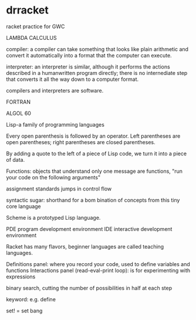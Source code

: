 # drracket
racket practice for GWC

LAMBDA CALCULUS

compiler: a compiler can take something that looks like plain arithmetic and convert it automatically into a format that the computer can execute.

interpreter: an interpreter is similar, although it performs the actions described in a humanwritten program directly; there is no internediate step that converts it all the way down to a computer format.

compilers and interpreters are software.

FORTRAN

ALGOL 60 

Lisp-a family of programming languages

Every open parenthesis is followed by an operator. Left parentheses are open parentheses; right parentheses are closed parentheses.

By adding a quote to the left of a piece of Lisp code, we turn it into a piece of data.

Functions: objects that understand only one message are functions, "run your code on the following arguments"

assignment standards
jumps in control flow

syntactic sugar: shorthand for a bom bination of concepts from this tiny core language

Scheme is a prototyped Lisp language.

PDE program development environment
IDE interactive development environment

Racket has many flavors, beginner languages are called teaching languages. 

Definitions panel: where you record your code, used to define variables and functions
Interactions panel (read-eval-print loop): is for experimenting with expressions

binary search, cutting the number of possibilities in half at each step

keyword: e.g. define

set! = set bang





